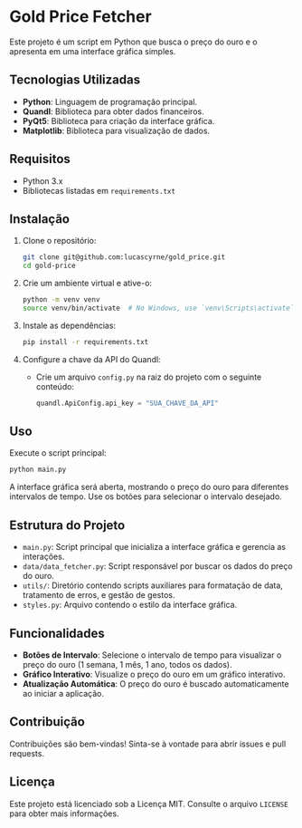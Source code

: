 # Gold Price Fetcher

Este projeto é um script em Python que busca o preço do ouro e o apresenta em uma interface gráfica simples.

## Tecnologias Utilizadas

- **Python**: Linguagem de programação principal.
- **Quandl**: Biblioteca para obter dados financeiros.
- **PyQt5**: Biblioteca para criação da interface gráfica.
- **Matplotlib**: Biblioteca para visualização de dados.

## Requisitos

- Python 3.x
- Bibliotecas listadas em `requirements.txt`

## Instalação

1. Clone o repositório:

   ```bash
   git clone git@github.com:lucascyrne/gold_price.git
   cd gold-price
   ```

2. Crie um ambiente virtual e ative-o:

   ```bash
   python -m venv venv
   source venv/bin/activate  # No Windows, use `venv\Scripts\activate`
   ```

3. Instale as dependências:

   ```bash
   pip install -r requirements.txt
   ```

4. Configure a chave da API do Quandl:
   - Crie um arquivo `config.py` na raiz do projeto com o seguinte conteúdo:
     ```python
     quandl.ApiConfig.api_key = "SUA_CHAVE_DA_API"
     ```

## Uso

Execute o script principal:

```bash
python main.py
```

A interface gráfica será aberta, mostrando o preço do ouro para diferentes intervalos de tempo. Use os botões para selecionar o intervalo desejado.

## Estrutura do Projeto

- `main.py`: Script principal que inicializa a interface gráfica e gerencia as interações.
- `data/data_fetcher.py`: Script responsável por buscar os dados do preço do ouro.
- `utils/`: Diretório contendo scripts auxiliares para formatação de data, tratamento de erros, e gestão de gestos.
- `styles.py`: Arquivo contendo o estilo da interface gráfica.

## Funcionalidades

- **Botões de Intervalo**: Selecione o intervalo de tempo para visualizar o preço do ouro (1 semana, 1 mês, 1 ano, todos os dados).
- **Gráfico Interativo**: Visualize o preço do ouro em um gráfico interativo.
- **Atualização Automática**: O preço do ouro é buscado automaticamente ao iniciar a aplicação.

## Contribuição

Contribuições são bem-vindas! Sinta-se à vontade para abrir issues e pull requests.

## Licença

Este projeto está licenciado sob a Licença MIT. Consulte o arquivo `LICENSE` para obter mais informações.
